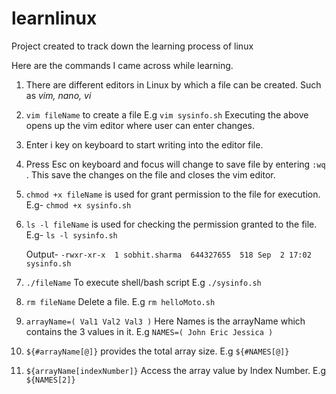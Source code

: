 # learnlinux
Project created to track down the learning process of linux

Here are the commands I came across while learning.
1. There are different editors in Linux by which a file can be created. Such as 
    _vim, nano, vi_
    
2. `vim fileName` to create a file
    E.g `vim sysinfo.sh`
    Executing the above opens up the vim editor where user can enter changes.
    
3. Enter i key on keyboard to start writing into the editor file.
    
4. Press Esc on keyboard and focus will change to save file by entering `:wq` . This save the changes on the file and closes the vim editor.    
    
5. `chmod +x fileName`  is used for grant permission to the file for execution.
    E.g- `chmod +x sysinfo.sh`

6. `ls -l fileName` is used for checking the permission granted to the file.
    E.g- `ls -l sysinfo.sh`
    
    Output-
    `-rwxr-xr-x  1 sobhit.sharma  644327655  518 Sep  2 17:02 sysinfo.sh`
    
 7. `./fileName` To execute shell/bash script
    E.g `./sysinfo.sh`
    
 8. `rm fileName` Delete a file.
    E.g `rm helloMoto.sh`
    
9. `arrayName=( Val1 Val2 Val3 )` Here Names is the arrayName which contains the 3 values in it.
    E.g `NAMES=( John Eric Jessica )`
    
10. `${#arrayName[@]}` provides the total array size.
    E.g `${#NAMES[@]}`
    
11. `${arrayName[indexNumber]}` Access the array value by Index Number.
    E.g `${NAMES[2]}`
    